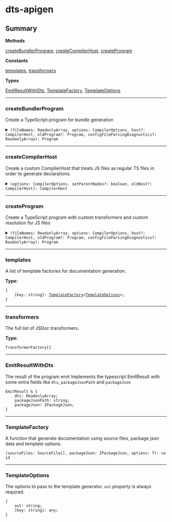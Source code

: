 # dts-apigen

## Summary






**Methods**

[createBundlerProgram](#createBundlerProgram), [createCompilerHost](#createCompilerHost), [createProgram](#createProgram)


**Constants**

[templates](#templates), [transformers](#transformers)


**Types**

[EmitResultWithDts](#EmitResultWithDts), [TemplateFactory](#TemplateFactory), [TemplateOptions](#TemplateOptions) 



---

### createBundlerProgram


Create a TypeScript program for bundle generation

<details>
<summary>
<code>(fileNames: ReadonlyArray<string>, options: CompilerOptions, host?: CompilerHost, oldProgram?: Program, configFileParsingDiagnostics?: ReadonlyArray<Diagnostic>): Program</code>
</summary>

**Params**

| Name | Type | Optional | Description |
| ---- | ---- | :------: | ----------- |
| fileNames | <code>ReadonlyArray<string></code> |  | A list of sources to bundle |
| options | <code>CompilerOptions</code> |  | The TypeScript compiler options |
| host | <code>CompilerHost</code> | ✓ |  |
| oldProgram | <code>Program</code> | ✓ |  |
| configFileParsingDiagnostics | <code>ReadonlyArray<Diagnostic></code> | ✓ |  |

**Returns**: <code>Program</code> A TypeScript program

</details>

---

### createCompilerHost


Create a custom CompilerHost that treats JS files as regular TS files in order to generate declarations.

<details>
<summary>
<code>(options: CompilerOptions, setParentNodes?: boolean, oldHost?: CompilerHost): CompilerHost</code>
</summary>

**Params**

| Name | Type | Optional | Description |
| ---- | ---- | :------: | ----------- |
| options | <code>CompilerOptions</code> |  | The CompilerOptions to use |
| setParentNodes | <code>boolean</code> | ✓ |  |
| oldHost | <code>CompilerHost</code> | ✓ |  |

**Returns**: <code>CompilerHost</code> 

</details>

---

### createProgram


Create a TypeScript program with custom transformers and custom resolution for JS files

<details>
<summary>
<code>(fileNames: ReadonlyArray<string>, options: CompilerOptions, host?: CompilerHost, oldProgram?: Program, configFileParsingDiagnostics?: ReadonlyArray<Diagnostic>): Program</code>
</summary>

**Params**

| Name | Type | Optional | Description |
| ---- | ---- | :------: | ----------- |
| fileNames | <code>ReadonlyArray<string></code> |  | A list of sources to transform |
| options | <code>CompilerOptions</code> |  | The TypeScript compiler options |
| host | <code>CompilerHost</code> | ✓ |  |
| oldProgram | <code>Program</code> | ✓ |  |
| configFileParsingDiagnostics | <code>ReadonlyArray<Diagnostic></code> | ✓ |  |

**Returns**: <code>Program</code> A TypeScript program

</details>

---

### templates


A list of template factories for documentation generation.

**Type:**

<code>{&#10;&nbsp;&nbsp;&nbsp;&nbsp;[key:&nbsp;string]:&nbsp;[TemplateFactory](#TemplateFactory)<[TemplateOptions](#TemplateOptions)>;&#10;}</code>


---

### transformers


The full list of JSDoc transformers.

**Type:**

<code>TransformerFactory<SourceFile>[]</code>


---

### EmitResultWithDts


The result of the program emit
Implements the typescript EmitResult with some extra fields like `dts`, `packageJsonPath` and `packageJson`


<code>EmitResult&nbsp;&&nbsp;{&#10;&nbsp;&nbsp;&nbsp;&nbsp;dts:&nbsp;ReadonlyArray<SourceFile>;&#10;&nbsp;&nbsp;&nbsp;&nbsp;packageJsonPath:&nbsp;string;&#10;&nbsp;&nbsp;&nbsp;&nbsp;packageJson:&nbsp;IPackageJson;&#10;}</code>


---

### TemplateFactory


A function that generate documentation using source files, package json data and template options.


<code>(sourceFiles:&nbsp;SourceFile[],&nbsp;packageJson:&nbsp;IPackageJson,&nbsp;options:&nbsp;T):&nbsp;void</code>


---

### TemplateOptions


The options to pass to the template generator.
`out` property is always required.


<code>{&#10;&nbsp;&nbsp;&nbsp;&nbsp;out:&nbsp;string;&#10;&nbsp;&nbsp;&nbsp;&nbsp;[key:&nbsp;string]:&nbsp;any;&#10;}</code>
